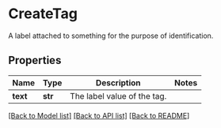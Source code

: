 # CreateTag

A label attached to something for the purpose of identification.
## Properties
Name | Type | Description | Notes
------------ | ------------- | ------------- | -------------
**text** | **str** | The label value of the tag. | 

[[Back to Model list]](../README.md#documentation-for-models) [[Back to API list]](../README.md#documentation-for-api-endpoints) [[Back to README]](../README.md)



